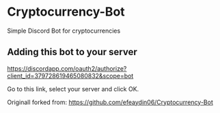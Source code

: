 # Cryptocurrency-Bot
Simple Discord Bot for cryptocurrencies
## Adding this bot to your server
https://discordapp.com/oauth2/authorize?client_id=379728619465080832&scope=bot

Go to this link, select your server and click OK.


Originall forked from: https://github.com/efeaydin06/Cryptocurrency-Bot
